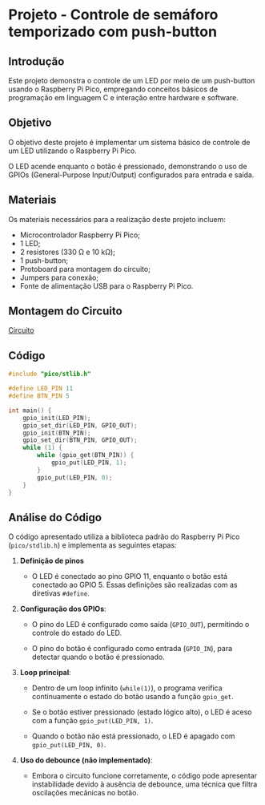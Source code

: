 # Projeto - Controle de semáforo temporizado com push-button

## Introdução

Este projeto demonstra o controle de um LED por meio de um push-button usando o Raspberry Pi Pico, empregando conceitos básicos de programação em linguagem C e interação entre hardware e software. 

## Objetivo

O objetivo deste projeto é implementar um sistema básico de controle de um LED utilizando o Raspberry Pi Pico. 

O LED acende enquanto o botão é pressionado, demonstrando o uso de GPIOs (General-Purpose Input/Output) configurados para entrada e saída.  

## Materiais 

Os materiais necessários para a realização deste projeto incluem:  

- Microcontrolador Raspberry Pi Pico;  
- 1 LED;  
- 2 resistores (330 Ω e 10 kΩ);  
- 1 push-button;  
- Protoboard para montagem do circuito;  
- Jumpers para conexão;  
- Fonte de alimentação USB para o Raspberry Pi Pico.  

## Montagem do Circuito

[Circuito](https://github.com/ubiratantavares/embarcatech_repository/blob/main/projetos/u4c2e1/circuito.png)

## Código

```C
#include "pico/stlib.h"

#define LED_PIN 11
#define BTN_PIN 5

int main() {
	gpio_init(LED_PIN);
	gpio_set_dir(LED_PIN, GPIO_OUT);
	gpio_init(BTN_PIN);
	gpio_set_dir(BTN_PIN, GPIO_OUT);
	while (1) {
		while (gpio_get(BTN_PIN)) {
			gpio_put(LED_PIN, 1);
		}
		gpio_put(LED_PIN, 0);
	}
}
```

## Análise do Código

O código apresentado utiliza a biblioteca padrão do Raspberry Pi Pico (`pico/stdlib.h`) e implementa as seguintes etapas:  

1. **Definição de pinos**

   - O LED é conectado ao pino GPIO 11, enquanto o botão está conectado ao GPIO 5. Essas definições são realizadas com as diretivas `#define`.  

2. **Configuração dos GPIOs**:  
   
   - O pino do LED é configurado como saída (`GPIO_OUT`), permitindo o controle do estado do LED.  
   
   - O pino do botão é configurado como entrada (`GPIO_IN`), para detectar quando o botão é pressionado.  

3. **Loop principal**:  
   
   - Dentro de um loop infinito (`while(1)`), o programa verifica continuamente o estado do botão usando a função `gpio_get`.  
   
   - Se o botão estiver pressionado (estado lógico alto), o LED é aceso com a função `gpio_put(LED_PIN, 1)`.  
   
   - Quando o botão não está pressionado, o LED é apagado com `gpio_put(LED_PIN, 0)`.  

4. **Uso do debounce (não implementado)**: 

   - Embora o circuito funcione corretamente, o código pode apresentar instabilidade devido à ausência de debounce, uma técnica que filtra oscilações mecânicas no botão.

